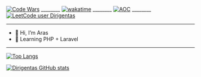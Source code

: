 [![Code Wars](https://www.codewars.com/users/Dirigentas/badges/micro)](https://www.codewars.com/users/Dirigentas) ________
[![wakatime](https://wakatime.com/badge/user/a25e389f-af77-4ed9-9a30-47e1fe03e0d2.svg)](https://wakatime.com/@a25e389f-af77-4ed9-9a30-47e1fe03e0d2) ________
[![AOC](https://img.shields.io/badge/Advent%20of%20Code%20%20⭐-15-yellow)](https://adventofcode.com/) ________
[![LeetCode user Dirigentas](https://img.shields.io/badge/dynamic/json?style=flat-square&labelColor=black&color=%23ffa116&label=Solved&query=solved&url=https%3A%2F%2Fbadge.xyli.tech/%2Fapi%2Fusers%2FDirigentas&logo=leetcode&logoColor=yellow)](https://leetcode.com/Dirigentas/)

---

- 👋 Hi, I’m Aras
- 🌱 Learning PHP + Laravel
---

[![Top Langs](https://github-readme-stats.vercel.app/api/top-langs/?username=Dirigentas&layout=compact)](https://github.com/Dirigentas/github-readme-stats)

[![Dirigentas GitHub stats](https://github-readme-stats.vercel.app/api?username=Dirigentas)](https://github.com/Dirigentas/github-readme-stats)

<!---
Dirigentas/Dirigentas is a ✨ special ✨ repository because its `README.md` (this file) appears on your GitHub profile.
You can click the Preview link to take a look at your changes.

- 👀 I’m interested in ...
- 💞️ I’m looking to collaborate on ...
- 📫 How to reach me ...

[![Top Langs](https://github-readme-stats.vercel.app/api/top-langs/?username=Dirigentas)](https://github.com/Dirigentas/github-readme-stats)
--->
